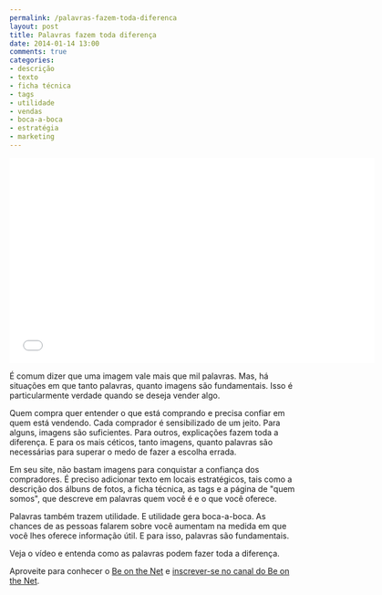 ```yaml
---
permalink: /palavras-fazem-toda-diferenca
layout: post
title: Palavras fazem toda diferença
date: 2014-01-14 13:00
comments: true
categories: 
- descrição
- texto
- ficha técnica
- tags
- utilidade
- vendas
- boca-a-boca
- estratégia
- marketing
---
```


<iframe width="640" height="360" src="//www.youtube.com/embed/BlZELvwKIu8" frameborder="0" allowfullscreen></iframe>

É comum dizer que uma imagem vale mais que mil palavras. Mas, há situações em que tanto palavras, quanto imagens são fundamentais. Isso é particularmente verdade quando se deseja vender algo. 

Quem compra quer entender o que está comprando e precisa confiar em quem está vendendo. Cada comprador é sensibilizado de um jeito. Para alguns, imagens são suficientes. Para outros, explicações fazem toda a diferença. E para os mais céticos, tanto imagens, quanto palavras são necessárias para superar o medo de fazer a escolha errada.

Em seu site, não bastam imagens para conquistar a confiança dos compradores. É preciso adicionar texto em locais estratégicos, tais como a descrição dos álbuns de fotos, a ficha técnica, as tags e a página de "quem somos", que descreve em palavras quem você é e o que você oferece.

Palavras também trazem utilidade. E utilidade gera boca-a-boca. As chances de as pessoas falarem sobre você aumentam na medida em que você lhes oferece informação útil. E para isso, palavras são fundamentais.

Veja o vídeo e entenda como as palavras podem fazer toda a diferença. 

Aproveite para conhecer o [Be on the Net][1] e [inscrever-se no canal do Be on the Net][2].

[1]: http://beonthe.net
[2]: http://www.youtube.com/subscription_center?add_user=beonthenetTV